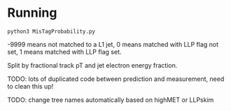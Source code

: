 # Running

```
python3 MisTagProbability.py
```

-9999 means not matched to a L1 jet, 0 means matched with LLP flag not set, 1 means matched with LLP flag set.

Split by fractional track pT and jet electron energy fraction. 

TODO: lots of duplicated code between prediction and measurement, need to clean this up! 

TODO: change tree names automatically based on highMET or LLPskim